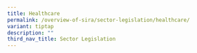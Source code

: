```yaml
---
title: Healthcare
permalink: /overview-of-sira/sector-legislation/healthcare/
variant: tiptap
description: ""
third_nav_title: Sector Legislation
---
```

